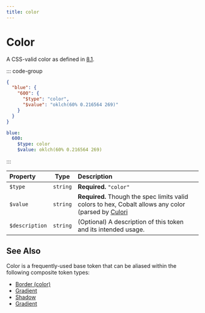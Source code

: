 ```yaml
---
title: color
---
```


# Color

A CSS-valid color as defined in [8.1](https://design-tokens.github.io/community-group/format/#color).

::: code-group

```json [JSON]
{
  "blue": {
    "600": {
      "$type": "color",
      "$value": "oklch(60% 0.216564 269)"
    }
  }
}
```

```yaml [YAML]
blue:
  600:
    $type: color
    $value: oklch(60% 0.216564 269)
```

:::

| Property       |   Type   | Description                                                                                                                 |
| :------------- | :------: | :-------------------------------------------------------------------------------------------------------------------------- |
| `$type`        | `string` | **Required.** `"color"`                                                                                                     |
| `$value`       | `string` | **Required.** Though the spec limits valid colors to hex, Cobalt allows any color (parsed by [Culori](https://culorijs.org) |
| `$description` | `string` | (Optional) A description of this token and its intended usage.                                                              |

## See Also

Color is a frequently-used base token that can be aliased within the following composite token types:

- [Border (color)](/tokens/border)
- [Gradient](/tokens/gradient)
- [Shadow](/tokens/shadow)
- [Gradient](/tokens/gradient)
